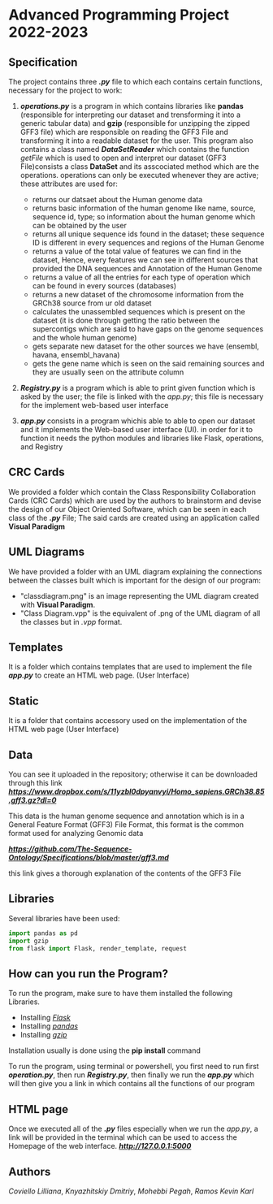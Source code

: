 # Advanced Programming Project 2022-2023

###

## Specification
The project contains three ***.py*** file to which each contains certain functions, necessary for the project to work:

1. ***operations.py*** is a program in which contains libraries like **pandas** (responsible for interpreting our dataset and trensforming it into a generic tabular data) and **gzip** (responsible for unzipping the zipped GFF3 file) which are responsible on reading the GFF3 File and transforming it into a readable dataset for the user. This program also contains a class named ***DataSetReader*** which contains the function *getFile* which is used to open and interpret our dataset (GFF3 File)consists a class **DataSet** and its asscociated method which are the operations. operations can only be executed whenever they are active; these attributes are used for:
     * returns our datsaet about the Human genome data
     * returns basic information of the human genome like name, source, sequence id, type; so information about the human genome which can be obtained by the user
     * returns all unique sequence ids found in the dataset; these sequence ID is different in every sequences and regions of the Human Genome
     * returns a value of the total value of features we can find in the dataset, Hence, every features we can see in different sources that provided the DNA sequences and Annotation of the Human Genome
     * returns a value of all the entries for each type of operation which can be found in every sources (databases)
     * returns a new dataset of the chromosome information from the GRCh38 source from ur old dataset
     * calculates the unassembled sequences which is present  on the dataset (it is done through getting the ratio between the supercontigs which are said to have gaps on the genome sequences and the whole human genome)
     * gets separate new dataset for the other sources we have (ensembl, havana, ensembl_havana)
     * gets the gene name which is seen on the said remaining sources and they are usually seen on the attribute column
     
2. ***Registry.py*** is a program which is able to print given function which is asked by the user; the file is linked with the *app.py*; this file is necessary for the implement web-based user interface

3. ***app.py*** consists in a program whichis able to  able to open our dataset and it implements the Web-based user interface (UI). in order for it to function it needs the python modules and libraries like Flask, operations, and Registry


## CRC Cards
We provided a folder which contain the Class Responsibility Collaboration Cards (CRC Cards) which are used by the authors to brainstorm and devise the design of our Object Oriented Software, which can be seen in each class of the ***.py*** File; The said cards are created using an application called **Visual Paradigm**

## UML Diagrams
We have provided a folder with an UML diagram explaining the connections between the classes built which is important for the design of our program:
- "classdiagram.png" is an image representing the UML diagram created with **Visual Paradigm**.
- "Class Diagram.vpp" is the equivalent of .png of the UML diagram of all the classes but in _.vpp_ format.

## Templates
It is a folder which contains templates that are used to implement the file ***app.py*** to create an HTML web page. (User Interface)

## Static
It is a folder that contains accessory used on the implementation of the HTML web page (User Interface)

## Data
You can see it uploaded in the repository; otherwise it can be downloaded through this link ***https://www.dropbox.com/s/11yzbl0dpyanvyi/Homo_sapiens.GRCh38.85.gff3.gz?dl=0***

This data is the human genome sequence and annotation which is in a General Feature Format (GFF3) File Format, this format is the common format used for analyzing Genomic data

***https://github.com/The-Sequence-Ontology/Specifications/blob/master/gff3.md*** 

this link gives a thorough explanation of the contents of the GFF3 File

## Libraries
Several libraries have been used:
```python
import pandas as pd
import gzip 
from flask import Flask, render_template, request
```
## How can you run the Program?
To run the program, make sure to have them installed the following Libraries. 
- Installing *[Flask](https://phoenixnap.com/kb/install-flask)*
- Installing *[pandas](https://pandas.pydata.org/docs/getting_started/install.html)*
- Installing *[gzip](https://docs.python.org/3/library/gzip.html)*

Installation usually is done using the **pip install** command

To run the program, using terminal or powershell, you first need to run first ***operation.py***, then run ***Registry.py***, then finally we run the ***app.py*** which will then give you a link in which contains all the functions of our program

## HTML page
Once we executed all of the ***.py*** files especially when we run the *app.py*, a link will be provided in the terminal which can be used to access the Homepage of the web interface.
***http://127.0.0.1:5000***

## Authors
*Coviello Lilliana*, *Knyazhitskiy Dmitriy*, *Mohebbi Pegah*, *Ramos Kevin Karl* 

